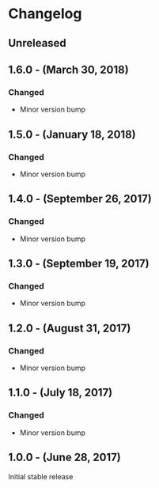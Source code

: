Changelog
=========

Unreleased
----------

1.6.0 - (March 30, 2018)
------------------
### Changed
* Minor version bump

1.5.0 - (January 18, 2018)
------------------
### Changed
* Minor version bump

1.4.0 - (September 26, 2017)
------------------
### Changed
* Minor version bump

1.3.0 - (September 19, 2017)
------------------
### Changed
* Minor version bump

1.2.0 - (August 31, 2017)
------------------
### Changed
* Minor version bump

1.1.0 - (July 18, 2017)
------------------
### Changed
* Minor version bump


1.0.0 - (June 28, 2017)
------------------
Initial stable release

